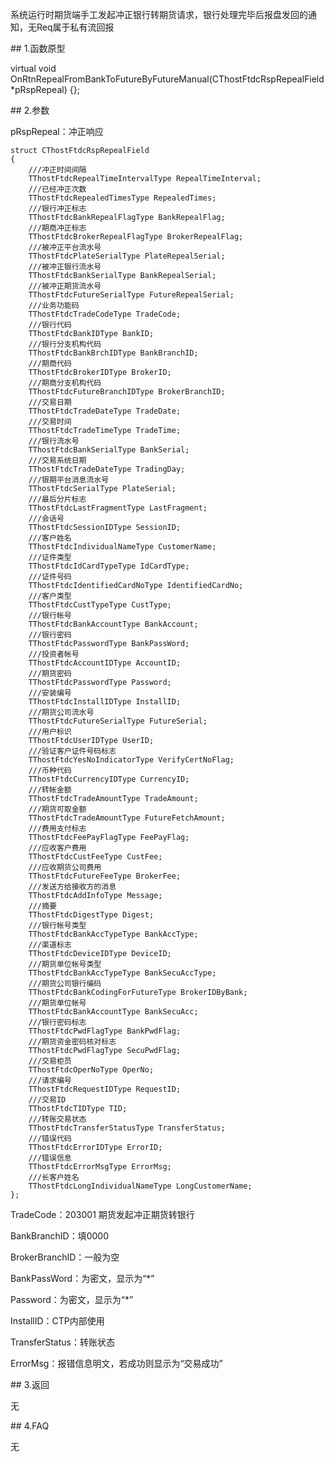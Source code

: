 <p>系统运行时期货端手工发起冲正银行转期货请求，银行处理完毕后报盘发回的通知，无Req属于私有流回报</p>
<span class="anchor" id="d8f387fb-d3f2-44ee-8e14-fb2e16b6343d"></span>
## 1.函数原型
<p>virtual void OnRtnRepealFromBankToFutureByFutureManual(CThostFtdcRspRepealField *pRspRepeal) {};</p>
<span class="anchor" id="ac3ee9dc-dfa0-4cb8-a55e-db5a86410827"></span>
## 2.参数
<p>pRspRepeal：冲正响应</p>
<pre><code>struct CThostFtdcRspRepealField
{
    ///冲正时间间隔
    TThostFtdcRepealTimeIntervalType RepealTimeInterval;
    ///已经冲正次数
    TThostFtdcRepealedTimesType RepealedTimes;
    ///银行冲正标志
    TThostFtdcBankRepealFlagType BankRepealFlag;
    ///期商冲正标志
    TThostFtdcBrokerRepealFlagType BrokerRepealFlag;
    ///被冲正平台流水号
    TThostFtdcPlateSerialType PlateRepealSerial;
    ///被冲正银行流水号
    TThostFtdcBankSerialType BankRepealSerial;
    ///被冲正期货流水号
    TThostFtdcFutureSerialType FutureRepealSerial;
    ///业务功能码
    TThostFtdcTradeCodeType TradeCode;
    ///银行代码
    TThostFtdcBankIDType BankID;
    ///银行分支机构代码
    TThostFtdcBankBrchIDType BankBranchID;
    ///期商代码
    TThostFtdcBrokerIDType BrokerID;
    ///期商分支机构代码
    TThostFtdcFutureBranchIDType BrokerBranchID;
    ///交易日期
    TThostFtdcTradeDateType TradeDate;
    ///交易时间
    TThostFtdcTradeTimeType TradeTime;
    ///银行流水号
    TThostFtdcBankSerialType BankSerial;
    ///交易系统日期 
    TThostFtdcTradeDateType TradingDay;
    ///银期平台消息流水号
    TThostFtdcSerialType PlateSerial;
    ///最后分片标志
    TThostFtdcLastFragmentType LastFragment;
    ///会话号
    TThostFtdcSessionIDType SessionID;
    ///客户姓名
    TThostFtdcIndividualNameType CustomerName;
    ///证件类型
    TThostFtdcIdCardTypeType IdCardType;
    ///证件号码
    TThostFtdcIdentifiedCardNoType IdentifiedCardNo;
    ///客户类型
    TThostFtdcCustTypeType CustType;
    ///银行帐号
    TThostFtdcBankAccountType BankAccount;
    ///银行密码
    TThostFtdcPasswordType BankPassWord;
    ///投资者帐号
    TThostFtdcAccountIDType AccountID;
    ///期货密码
    TThostFtdcPasswordType Password;
    ///安装编号
    TThostFtdcInstallIDType InstallID;
    ///期货公司流水号
    TThostFtdcFutureSerialType FutureSerial;
    ///用户标识
    TThostFtdcUserIDType UserID;
    ///验证客户证件号码标志
    TThostFtdcYesNoIndicatorType VerifyCertNoFlag;
    ///币种代码
    TThostFtdcCurrencyIDType CurrencyID;
    ///转帐金额
    TThostFtdcTradeAmountType TradeAmount;
    ///期货可取金额
    TThostFtdcTradeAmountType FutureFetchAmount;
    ///费用支付标志
    TThostFtdcFeePayFlagType FeePayFlag;
    ///应收客户费用
    TThostFtdcCustFeeType CustFee;
    ///应收期货公司费用
    TThostFtdcFutureFeeType BrokerFee;
    ///发送方给接收方的消息
    TThostFtdcAddInfoType Message;
    ///摘要
    TThostFtdcDigestType Digest;
    ///银行帐号类型
    TThostFtdcBankAccTypeType BankAccType;
    ///渠道标志
    TThostFtdcDeviceIDType DeviceID;
    ///期货单位帐号类型
    TThostFtdcBankAccTypeType BankSecuAccType;
    ///期货公司银行编码
    TThostFtdcBankCodingForFutureType BrokerIDByBank;
    ///期货单位帐号
    TThostFtdcBankAccountType BankSecuAcc;
    ///银行密码标志
    TThostFtdcPwdFlagType BankPwdFlag;
    ///期货资金密码核对标志
    TThostFtdcPwdFlagType SecuPwdFlag;
    ///交易柜员
    TThostFtdcOperNoType OperNo;
    ///请求编号
    TThostFtdcRequestIDType RequestID;
    ///交易ID
    TThostFtdcTIDType TID;
    ///转账交易状态
    TThostFtdcTransferStatusType TransferStatus;
    ///错误代码
    TThostFtdcErrorIDType ErrorID;
    ///错误信息
    TThostFtdcErrorMsgType ErrorMsg;
    ///长客户姓名
    TThostFtdcLongIndividualNameType LongCustomerName;
};
</code></pre>
<p>TradeCode：203001 期货发起冲正期货转银行</p>
<p>BankBranchID：填0000</p>
<p>BrokerBranchID：一般为空</p>
<p>BankPassWord：为密文，显示为“*”</p>
<p>Password：为密文，显示为“*”</p>
<p>InstallID：CTP内部使用</p>
<p>TransferStatus：转账状态</p>
<p>ErrorMsg：报错信息明文，若成功则显示为“交易成功”</p>
<span class="anchor" id="d7ad7a24-2ed2-4e55-a552-15848c3a21a4"></span>
## 3.返回
<p>无</p>
<span class="anchor" id="8c3ee7eb-b86e-4ed4-a5ae-17d782f25a00"></span>
## 4.FAQ
<p>无</p>
